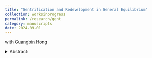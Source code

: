 ```yaml
---
title: "Gentrification and Redevelopment in General Equilibrium"
collection: worksinprogress
permalink: /research/gent
category: manuscripts
date: 2024-09-01
---
```

with [Guangbin Hong](https://www.guangbinhong.com/)
<details><summary>Abstract:</summary>
<br/>
<small>The age of housing stock affects sorting of high and low-income households into different neighbourhoods within a city 
(Rosenthal, 2009). As neighborhoods undergo development and redevelopment over time, the spatial distribution of 
different types of households changes considerably. There has been a heated debate on how to regulate housing 
redevelopment. On the one hand, redeveloping old neighbourhoods are expected to increase (high-quality) housing supply 
and decrease housing prices. On the other hand, such redevelopment also incurs significant gentrification and 
displacement of incumbent residents. To study the welfare consequences of redevelopment and relevant policies, we build 
a general equilibrium model that features forward-looking housing developers, heterogenous households with 
non-homothetic demand for housing, and costly movement across neighbourhoods. Developers choose when to (re)develop, 
how many units to build, and the quality of housing units. Housing quality depreciates over time, which prompts
household movements. We aim to quantify the impact of various housing policies that are designed to restrict or
encourage redevelopment. </small>
</details>

